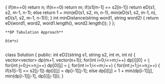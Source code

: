 {
if(m==0)
return n;
if(n==0)
return m;
if(s1[m-1] == s2[n-1])
return eD(s1, s2, m-1, n-1);
else
return 1 + min(eD(s1, s2, m, n-1), min(eD(s1, s2, m-1, n), eD(s1, s2, m-1, n-1)));
}
int minDistance(string word1, string word2) {
return eD(word1, word2, word1.length(), word2.length());
}
};
```
**DP Tabulation Approach**
​
O(m*n)
​
```
class Solution {
public:
int eD2(string s1, string s2, int m, int n)
{
vector<vector<int>> dp(m+1, vector<int>(n+1));
for(int i=0;i<=m;i++)
dp[i][0] = i;
for(int j=0;j<=n;j++)
dp[0][j] = j;
for(int i=1;i<=m;i++)
{
for(int j=1;j<=n;j++)
{
if(s1[i-1] == s2[j-1])
dp[i][j] = dp[i-1][j-1];
else
dp[i][j] = 1 + min(dp[i-1][j], min(dp[i-1][j-1], dp[i][j-1]));
}
